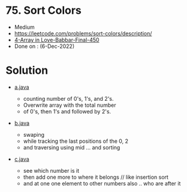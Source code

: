 # 75. Sort Colors

- Medium
- https://leetcode.com/problems/sort-colors/description/
- [4-Array in Love-Babbar-Final-450](https://docs.google.com/spreadsheets/d/1-tJhKLvCRnb4KHBgQsDFLWERWeFerVZQaVP1v12COuQ/edit)
- Done on : (6-Dec-2022)


# Solution

- [a.java](./a.java)
  - counting number of 0's, 1's, and 2's.
  - Overwrite array with the total number
  - of 0's, then 1's and followed by 2's.

- [b.java](./b.java)
  - swaping
  - while tracking the last positions of the 0, 2
  - and traversing using mid ... and sorting

- [c.java](./c.java)
  - see which number is it
  - then add one more to where it belongs // like insertion sort
  - and at one one element to other numbers also .. who are after it


